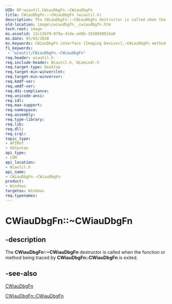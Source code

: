 ```yaml
---
UID: NF:wiautil.CWiauDbgFn.~CWiauDbgFn
title: CWiauDbgFn::~CWiauDbgFn (wiautil.h)
description: The CWiauDbgFn::~CWiauDbgFn destructor is called when the function or method being traced by CWiauDbgFn::CWiauDbgFn is exited.
old-location: image\cwiaudbgfn__cwiaudbgfn.htm
tech.root: image
ms.assetid: 13c136f9-079a-414e-a40b-1938899024a0
ms.date: 05/03/2018
ms.keywords: CWiauDbgFn interface [Imaging Devices],~CWiauDbgFn method, CWiauDbgFn.~CWiauDbgFn, CWiauDbgFn::~CWiauDbgFn, image.cwiaudbgfn__cwiaudbgfn, wiauFncs_5fc25385-87e3-4664-9df6-be2c6bef7d75.xml, wiautil/CWiauDbgFn::~CWiauDbgFn, ~CWiauDbgFn, ~CWiauDbgFn method [Imaging Devices], ~CWiauDbgFn method [Imaging Devices],CWiauDbgFn interface
f1_keywords:
 - "wiautil/CWiauDbgFn.~CWiauDbgFn"
req.header: wiautil.h
req.include-header: Wiautil.h, Wiamindr.h
req.target-type: Desktop
req.target-min-winverclnt: 
req.target-min-winversvr: 
req.kmdf-ver: 
req.umdf-ver: 
req.ddi-compliance: 
req.unicode-ansi: 
req.idl: 
req.max-support: 
req.namespace: 
req.assembly: 
req.type-library: 
req.lib: 
req.dll: 
req.irql: 
topic_type:
- APIRef
- kbSyntax
api_type:
- COM
api_location:
- Wiautil.h
api_name:
- CWiauDbgFn.~CWiauDbgFn
product:
- Windows
targetos: Windows
req.typenames: 
---
```


# CWiauDbgFn::~CWiauDbgFn


## -description


The <b>CWiauDbgFn::~CWiauDbgFn</b> destructor is called when the function or method being traced by <b>CWiauDbgFn::CWiauDbgFn</b> is exited.


## -see-also




<a href="https://docs.microsoft.com/previous-versions/windows/hardware/drivers/ff540345(v=vs.85)">CWiauDbgFn</a>



<a href="https://docs.microsoft.com/windows-hardware/drivers/ddi/wiautil/nf-wiautil-cwiaudbgfn-cwiaudbgfn">CWiauDbgFn::CWiauDbgFn</a>
 

 


